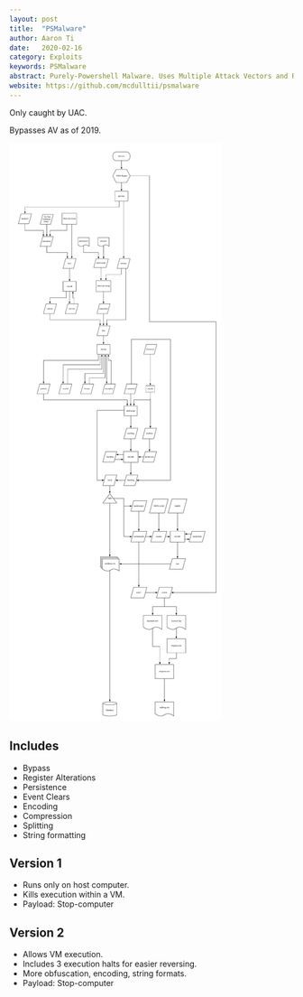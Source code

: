 ```yaml
---
layout: post
title:  "PSMalware"
author: Aaron Ti
date:   2020-02-16
category: Exploits
keywords: PSMalware
abstract: Purely-Powershell Malware. Uses Multiple Attack Vectors and Retrieves Sequential Payload from C&C
website: https://github.com/mcdulltii/psmalware
---
```


Only caught by UAC.

Bypasses AV as of 2019.

![PSMalware](https://raw.githubusercontent.com/mcdulltii/psmalware/master/mal.png)

## Includes
- Bypass
- Register Alterations
- Persistence
- Event Clears
- Encoding
- Compression
- Splitting
- String formatting

## Version 1
- Runs only on host computer.
- Kills execution within a VM.
- Payload: Stop-computer

## Version 2
- Allows VM execution.
- Includes 3 execution halts for easier reversing.
- More obfuscation, encoding, string formats.
- Payload: Stop-computer
